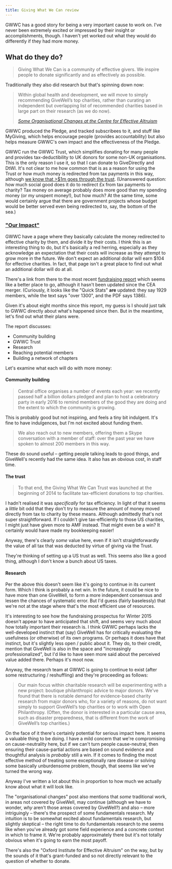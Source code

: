 ```yaml
---
title: Giving What We Can review
---
```

GWWC has a good story for being a very important cause to work on. I've 
never been extremely excited or impressed by their insight or 
accomplishments, though. I haven't yet worked out what they would do 
differently if they had more money.

## What do they do?

> Giving What We Can is a community of effective givers. We inspire 
> people to donate significantly and as effectively as possible.

Traditionally they also did research but that's spinning down now:

> Within global health and development, we will move to simply 
> recommending GiveWell’s top charities, rather than curating an 
> independent but overlapping list of recommended charities based in 
> large part on their research (as we do now).
> 
> [*Some Organisational Changes at the Centre for Effective Altruism*](http://effective-altruism.com/ea/zn/some_organisational_changes_at_the_centre_for/)

GWWC produced the Pledge, and tracked subscribees to it, and stuff like 
MyGiving, which helps encourage people (provides accountability) but 
also helps measure GWWC's own impact and the effectiveness of the 
Pledge.

GWWC run the GWWC Trust, which simplifies donating for many people and 
provides tax-deductibility to UK donors for some non-UK organisations. 
This is the only reason I use it, so that I can donate to GiveDirectly 
and DtWI. It's not clear to me how common that is as a reason for using 
the Trust or how much money is redirected from tax payments in this way, 
although [we know that &gt;$1m goes through the 
trust](https://www.givingwhatwecan.org/fundraising/#what-we-do-trust). 
(Unanswered question: how much social good does it do to redirect £x 
from tax payments to charity? Tax money on average probably does more 
good than my spending money (or my unspent money!), but how much? At the 
same time, some would certainly argue that there are government projects 
whose budget would be better served even being redirected to, say, the 
bottom of the sea.)

### ["Our Impact"](https://www.givingwhatwecan.org/impact/)

GWWC have a page where they basically calculate the money redirected to 
effective charity by them, and divide it by their costs. I think this is 
an interesting thing to do, but it's basically a red herring, especially 
as they acknowledge an expectation that their costs will increase as 
they attempt to grow more in the future. We don't expect an additional 
dollar will earn $104 for effective charities. In fact, that page isn't 
a great place to find out what an additional dollar will do at all.

There's a link from there to the most recent [fundraising 
report](https://www.givingwhatwecan.org/fundraising) which seems like a 
better place to go, although it hasn't been updated since the CEA 
merger. (Curiously, it looks like the "Quick Stats" **are** updated: 
they say 1929 members, while the text says "over 1300", and the PDF says 
1386).

Given it's about eight months since this report, my guess is I should 
just talk to GWWC directly about what's happened since then. But in the 
meantime, let's find out what their plans were.

The report discusses:

* Community building
* GWWC Trust
* Research
* Reaching potential members
* Building a network of chapters

Let's examine what each will do with more money:

#### Community building

> Central office organises a number of events each year: we recently 
> passed half a billion dollars pledged and plan to host a celebratory 
> party in early 2016 to remind members of the good they are doing and 
> the extent to which the community is growing.

This is probably good but not inspiring, and feels a tiny bit indulgent. 
It's fine to have indulgences, but I'm not excited about funding them.

> We also reach out to new members, offering them a Skype conversation 
> with a member of staff: over the past year we have spoken to almost 
> 200 members in this way.

These do sound useful – getting people talking leads to good things, and 
GiveWell's recently had the same idea. It also has an obvious cost, in 
staff time.

#### The trust

> To that end, the Giving What We Can Trust was launched at the 
> beginning of 2014 to facilitate tax-efficient donations to top 
> charities.

I hadn't realised it was *specifically* for tax efficiency. In light of 
that it seems a *little* bit odd that they don't try to measure the 
amount of money moved directly from tax to charity by these means. 
Although admittedly that's not super straightforward. If I couldn't give 
tax-efficiently to those US charities, I might just have given more to 
AMF instead. That might even be a win? It certainly would have made my 
bookkeeping easier!

Anyway, there's clearly *some* value here, even if it isn't 
straightforwardly the value of all tax that was deducted by virtue of 
giving via the Trust.

They're thinking of setting up a US trust as well. This seems also like 
a good thing, although I don't know a bunch about US taxes.

#### Research

Per the above this doesn't seem like it's going to continue in its 
current form. Which I think is probably a net win. In the future, it 
could be nice to have more than one GiveWell, to form a more independent 
consensus and lessen the chances of systematic error. But I'd guess 
(fairly baselessly) that we're not at the stage where that's the most 
efficient use of resources.

It's interesting to see how the fundraising prospectus for Winter 2015 
doesn't appear to have anticipated that shift, and seems very much about 
how totally important their research is. I think GWWC perhaps lacks the 
well-developed instinct that (say) GiveWell has for critically 
evaluating the usefulness (or otherwise) of its own programs. Or perhaps 
it does have that instinct, but it's slightly less open / public about 
it. They do, to their credit, mention that GiveWell is also in the space 
and "increasingly professionalized", but I'd like to have seen more said 
about the perceived value added there. Perhaps it's moot now.

Anyway, the research team at GWWC is going to continue to exist (after 
some restructuring / reshuffling) and they're proceeding as follows:

> Our main focus within charitable research will be experimenting with a 
> new project: boutique philanthropic advice to major donors. We’ve 
> found that there is notable demand for evidence-based charity research 
> from major donors who, for a variety of reasons, do not want simply to 
> support GiveWell’s top charities or to work with Open Philanthropy. 
> (Often, the donor is interested in a particular cause area, such as 
> disaster preparedness, that is different from the work of GiveWell’s 
> top charities.) 

On the face of it there's certainly potential for serious impact here. 
It seems a valuable thing to be doing. I have a mild concern that we're 
compromising on cause-neutrality here, but if we can't turn people 
cause-neutral, then ensuring their cause-partial actions are based on 
sound evidence and thoughtful analysis is *probably* still a win. If it 
comes to finding the most effective method of treating some 
exceptionally rare disease or solving some basically unburdensome 
problem, though, that seems like we've turned the wrong way.

Anyway I've written a lot about this in proportion to how much we 
actually know about what it will look like.

The "organisational changes" post also mentions that *some* traditional 
work, in areas not covered by GiveWell, may continue (although we have 
to wonder, *why* aren't those areas covered by GiveWell?) and also – 
more intriguingly – there's the prospect of some fundamentals research. 
My intuition is to be somewhat excited about fundamentals research, but 
slightly skeptical – the right time to do fundamentals research to me 
seems like when you've already got some field experience and a concrete 
context in which to frame it. We're probably approximately there but 
it's not totally obvious when it's going to earn the most payoff.

There's also the "Oxford Institute for Effective Altruism" on the way, 
but by the sounds of it that's grant-funded and so not directly relevant 
to the question of whether to donate.
